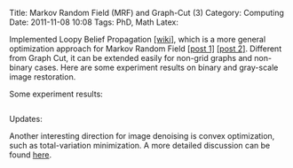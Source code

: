 Title: Markov Random Field (MRF) and Graph-Cut (3)
Category: Computing
Date: 2011-11-08 10:08
Tags: PhD, Math
Latex:

<style>.centered { max-width: 400px; display: block; margin-left: auto; margin-right: auto } </style>

Implemented Loopy Belief Propagation [[wiki]](http://en.wikipedia.org/wiki/Belief_propagation), which is a more general optimization approach for Markov Random Field [[post 1]](https://grapeot.me/markov-random-field-mrf-and-graph-cut-1.html) [[post 2]](https://grapeot.me/markov-random-field-mrf-and-graph-cut-2.html).
Different from Graph Cut, it can be extended easily for non-grid graphs and non-binary cases. Here are some experiment results on binary and gray-scale image restoration.

Some experiment results:

<img class="centered" src="/static/images/mrf_noisy_small.jpg" alt="" />

<img class="centered" src="/static/images/mrf_lbp_result.jpg" alt="" />

<img class="centered" src="/static/images/mrf_penguin.png" alt="" />

<img class="centered" src="/static/images/mrf_penguin_lbp.png" alt="" />

Updates:

Another interesting direction for image denoising is convex optimization, such as total-variation minimization.
A more detailed discussion can be found [here](/thoughts-about-convex-optimization.html).
